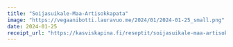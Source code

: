 ```yaml
---
title: "Soija­suikale-Maa-Artisokka­pata"
image: "https://vegaanibotti.lauravuo.me/2024/01/2024-01-25_small.png"
date: 2024-01-25
receipt_url: "https://kasviskapina.fi/reseptit/soijasuikale-maa-artisokkapata"
---
```

